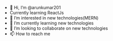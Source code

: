 - 👋 Hi, I’m @arunkumar201
-  Currently learning ReactJs
- 👀 I’m interested in new technologies(MERN)
- 🌱 I’m currently learning new technologies
- 💞️ I’m looking to collaborate on new technologies
- 📫 How to reach me 

<!---
arunkumar201/arunkumar201 is a ✨ special ✨ repository because its `README.md` (this file) appears on your GitHub profile.
You can click the Preview link to take a look at your changes.
--->
